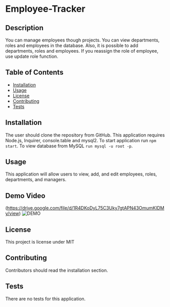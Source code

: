# Employee-Tracker

## Description 

You can manage employees though projects. You can view departments, roles and employees in the database. Also, it is possible to add departments, roles and employees. If you reassign the role of employee, use update role function.

## Table of Contents
* [Installation](#installation)
* [Usage](#usage)
* [License](#license)
* [Contributing](#contributing)
* [Tests](#tests)

## Installation 
The user should clone the repository from GitHub. This application requires Node.js, Inquirer, console.table and mysql2. To start application run `npm start`. To view database from MySQL `run mysql -u root -p`. 

## Usage 
This application will allow users to view, add, and edit employees, roles, departments, and managers. 

## Demo Video
(https://drive.google.com/file/d/1R4DKoDyL75C3Uky7gtAPN43OmumKIDMy/view)
![DEMO](https://github.com/Jeongholee21/Employee-Tracker/blob/main/route/tracker.gif)

## License 
This project is license under MIT

## Contributing 
Contributors should read the installation section. 

## Tests
There are no tests for this application. 
